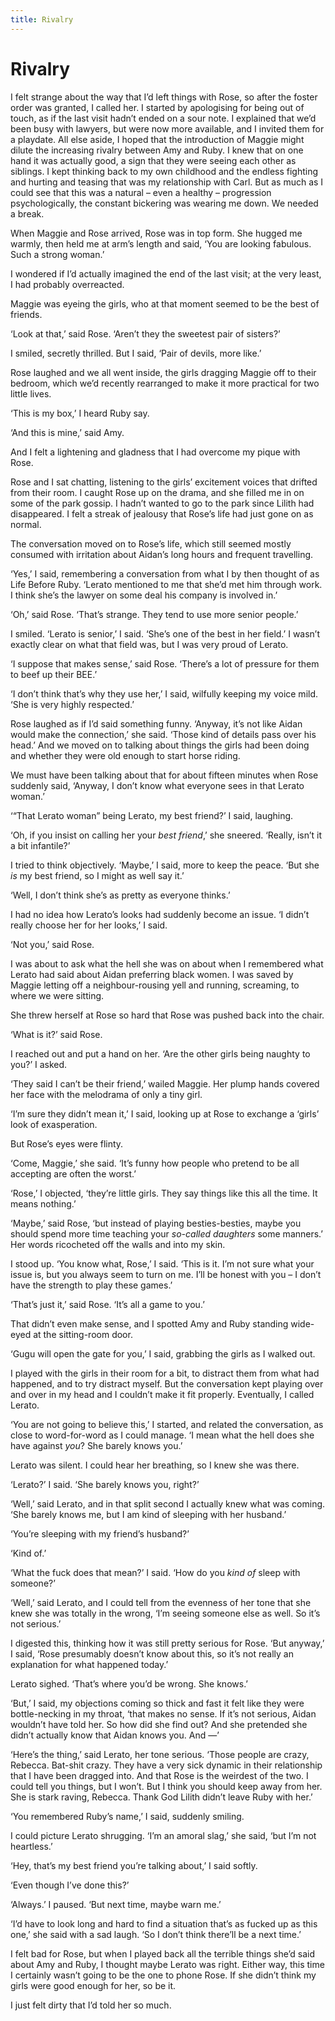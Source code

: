```yaml
---
title: Rivalry
---
```


# Rivalry

I felt strange about the way that I’d left things with Rose, so after the foster order was granted, I called her. I started by apologising for being out of touch, as if the last visit hadn’t ended on a sour note. I explained that we’d been busy with lawyers, but were now more available, and I invited them for a playdate. All else aside, I hoped that the introduction of Maggie might dilute the increasing rivalry between Amy and Ruby. I knew that on one hand it was actually good, a sign that they were seeing each other as siblings. I kept thinking back to my own childhood and the endless fighting and hurting and teasing that was my relationship with Carl. But as much as I could see that this was a natural – even a healthy – progression psychologically, the constant bickering was wearing me down. We needed a break.

When Maggie and Rose arrived, Rose was in top form. She hugged me warmly, then held me at arm’s length and said, ‘You are looking fabulous. Such a strong woman.’

I wondered if I’d actually imagined the end of the last visit; at the very least, I had probably overreacted.

Maggie was eyeing the girls, who at that moment seemed to be the best of friends.

‘Look at that,’ said Rose. ‘Aren’t they the sweetest pair of sisters?’

I smiled, secretly thrilled. But I said, ‘Pair of devils, more like.’

Rose laughed and we all went inside, the girls dragging Maggie off to their bedroom, which we’d recently rearranged to make it more practical for two little lives.

‘This is my box,’ I heard Ruby say.

‘And this is mine,’ said Amy.

And I felt a lightening and gladness that I had overcome my pique with Rose.

Rose and I sat chatting, listening to the girls’ excitement voices that drifted from their room. I caught Rose up on the drama, and she filled me in on some of the park gossip. I hadn’t wanted to go to the park since Lilith had disappeared. I felt a streak of jealousy that Rose’s life had just gone on as normal.

The conversation moved on to Rose’s life, which still seemed mostly consumed with irritation about Aidan’s long hours and frequent travelling.

‘Yes,’ I said, remembering a conversation from what I by then thought of as Life Before Ruby. ‘Lerato mentioned to me that she’d met him through work. I think she’s the lawyer on some deal his company is involved in.’

‘Oh,’ said Rose. ‘That’s strange. They tend to use more senior people.’

I smiled. ‘Lerato is senior,’ I said. ‘She’s one of the best in her field.’ I wasn’t exactly clear on what that field was, but I was very proud of Lerato.

‘I suppose that makes sense,’ said Rose. ‘There’s a lot of pressure for them to beef up their BEE.’

‘I don’t think that’s why they use her,’ I said, wilfully keeping my voice mild. ‘She is very highly respected.’

Rose laughed as if I’d said something funny. ‘Anyway, it’s not like Aidan would make the connection,’ she said. ‘Those kind of details pass over his head.’ And we moved on to talking about things the girls had been doing and whether they were old enough to start horse riding.

We must have been talking about that for about fifteen minutes when Rose suddenly said, ‘Anyway, I don’t know what everyone sees in that Lerato woman.’

‘“That Lerato woman” being Lerato, my best friend?’ I said, laughing.

‘Oh, if you insist on calling her your *best friend*,’ she sneered. ‘Really, isn’t it a bit infantile?’

I tried to think objectively. ‘Maybe,’ I said, more to keep the peace. ‘But she *is* my best friend, so I might as well say it.’

‘Well, I don’t think she’s as pretty as everyone thinks.’

I had no idea how Lerato’s looks had suddenly become an issue. ‘I didn’t really choose her for her looks,’ I said.

‘Not you,’ said Rose.

I was about to ask what the hell she was on about when I remembered what Lerato had said about Aidan preferring black women. I was saved by Maggie letting off a neighbour-rousing yell and running, screaming, to where we were sitting.

She threw herself at Rose so hard that Rose was pushed back into the chair.

‘What is it?’ said Rose.

I reached out and put a hand on her. ‘Are the other girls being naughty to you?’ I asked.

‘They said I can’t be their friend,’ wailed Maggie. Her plump hands covered her face with the melodrama of only a tiny girl.

‘I’m sure they didn’t mean it,’ I said, looking up at Rose to exchange a ‘girls’ look of exasperation.

But Rose’s eyes were flinty.

‘Come, Maggie,’ she said. ‘It’s funny how people who pretend to be all accepting are often the worst.’

‘Rose,’ I objected, ‘they’re little girls. They say things like this all the time. It means nothing.’

‘Maybe,’ said Rose, ‘but instead of playing besties-besties, maybe you should spend more time teaching your *so-called daughters* some manners.’ Her words ricocheted off the walls and into my skin.

I stood up. ‘You know what, Rose,’ I said. ‘This is it. I’m not sure what your issue is, but you always seem to turn on me. I’ll be honest with you – I don’t have the strength to play these games.’

‘That’s just it,’ said Rose. ‘It’s all a game to you.’

That didn’t even make sense, and I spotted Amy and Ruby standing wide-eyed at the sitting-room door.

‘Gugu will open the gate for you,’ I said, grabbing the girls as I walked out.

I played with the girls in their room for a bit, to distract them from what had happened, and to try distract myself. But the conversation kept playing over and over in my head and I couldn’t make it fit properly. Eventually, I called Lerato.

‘You are not going to believe this,’ I started, and related the conversation, as close to word-for-word as I could manage. ‘I mean what the hell does she have against *you*? She barely knows you.’

Lerato was silent. I could hear her breathing, so I knew she was there.

‘Lerato?’ I said. ‘She barely knows you, right?’

‘Well,’ said Lerato, and in that split second I actually knew what was coming. ‘She barely knows me, but I am kind of sleeping with her husband.’

‘You’re sleeping with my friend’s husband?’

‘Kind of.’

‘What the fuck does that mean?’ I said. ‘How do you *kind of* sleep with someone?’

‘Well,’ said Lerato, and I could tell from the evenness of her tone that she knew she was totally in the wrong, ‘I’m seeing someone else as well. So it’s not serious.’

I digested this, thinking how it was still pretty serious for Rose. ‘But anyway,’ I said, ‘Rose presumably doesn’t know about this, so it’s not really an explanation for what happened today.’

Lerato sighed. ‘That’s where you’d be wrong. She knows.’

‘But,’ I said, my objections coming so thick and fast it felt like they were bottle-necking in my throat, ‘that makes no sense. If it’s not serious, Aidan wouldn’t have told her. So how did she find out? And she pretended she didn’t actually know that Aidan knows you. And —’

‘Here’s the thing,’ said Lerato, her tone serious. ‘Those people are crazy, Rebecca. Bat-shit crazy. They have a very sick dynamic in their relationship that I have been dragged into. And that Rose is the weirdest of the two. I could tell you things, but I won’t. But I think you should keep away from her. She is stark raving, Rebecca. Thank God Lilith didn’t leave Ruby with her.’

‘You remembered Ruby’s name,’ I said, suddenly smiling.

I could picture Lerato shrugging. ‘I’m an amoral slag,’ she said, ‘but I’m not heartless.’

‘Hey, that’s my best friend you’re talking about,’ I said softly.

‘Even though I’ve done this?’

‘Always.’ I paused. ‘But next time, maybe warn me.’

‘I’d have to look long and hard to find a situation that’s as fucked up as this one,’ she said with a sad laugh. ‘So I don’t think there’ll be a next time.’

I felt bad for Rose, but when I played back all the terrible things she’d said about Amy and Ruby, I thought maybe Lerato was right. Either way, this time I certainly wasn’t going to be the one to phone Rose. If she didn’t think my girls were good enough for her, so be it.

I just felt dirty that I’d told her so much.

